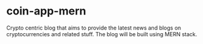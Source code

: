 # coin-app-mern
 Crypto centric blog that aims to provide the latest news and blogs on cryptocurrencies and related stuff. The blog will be built using MERN stack.
